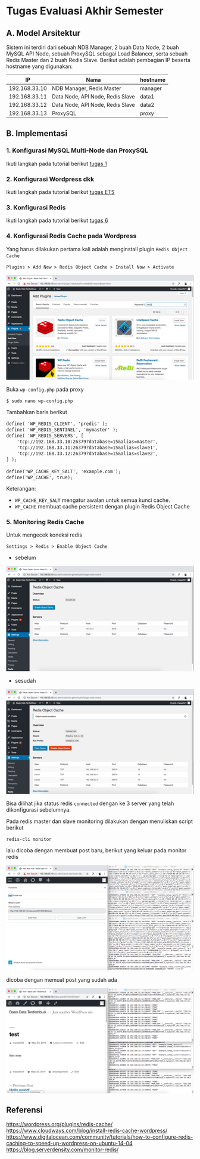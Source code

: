 # Tugas Evaluasi Akhir Semester

## A.	Model Arsitektur
Sistem ini terdiri dari sebuah NDB Manager, 2 buah Data Node, 2 buah MySQL API Node, sebuah ProxySQL sebagai Load Balancer, serta sebuah Redis Master dan 2 buah Redis Slave.
Berikut adalah pembagian IP beserta hostname yang digunakan:

| IP            | Nama                                | hostname  |
|---------------|-------------------------------------|-----------|
| 192.168.33.10	|	NDB Manager, Redis Master	      | manager   |
| 192.168.33.11	|	Data Node, API Node, Redis Slave  | data1     |
| 192.168.33.12	|	Data Node, API Node, Redis Slave  | data2     |
| 192.168.33.13	|	ProxySQL				          | proxy     |

## B.	Implementasi
### 1. Konfigurasi MySQL Multi-Node dan ProxySQL
Ikuti langkah pada tutorial berikut [tugas 1](https://github.com/masasih21/Basis-Data-Terdistribusi/tree/master/tugas%201)

### 2. Konfigurasi Wordpress dkk
Ikuti langkah pada tutorial berikut [tugas ETS](https://github.com/masasih21/Basis-Data-Terdistribusi/tree/master/tugas%20ETS)

### 3. Konfigurasi Redis
Ikuti langkah pada tutorial berikut [tugas 6](https://github.com/masasih21/Basis-Data-Terdistribusi/tree/master/tugas%206)

### 4. Konfigurasi Redis Cache pada Wordpress
Yang harus dilakukan pertama kali adalah menginstall plugin  ```Redis Object Cache```
```
Plugins > Add New > Redis Object Cache > Install Now > Activate
```

![cari](screenshot/cari.png)

Buka ```wp-config.php``` pada proxy
```
$ sudo nano wp-config.php
```

Tambahkan baris berikut

```
define( 'WP_REDIS_CLIENT', 'predis' );
define( 'WP_REDIS_SENTINEL', 'mymaster' );
define( 'WP_REDIS_SERVERS', [
    'tcp://192.168.33.10:26379?database=15&alias=master',
    'tcp://192.168.33.11:26379?database=15&alias=slave1',
    'tcp://192.168.33.12:26379?database=15&alias=slave2',
] );

define('WP_CACHE_KEY_SALT', 'example.com');
define('WP_CACHE', true);
```

Keterangan:
- ```WP_CACHE_KEY_SALT``` mengatur awalan untuk semua kunci cache.
- ```WP_CACHE``` membuat cache persistent dengan plugin Redis Object Cache

### 5. Monitoring Redis Cache
Untuk mengecek koneksi redis
```
Settings > Redis > Enable Object Cache
```

* sebelum

![seb](screenshot/seb.png)

* sesudah

![ses](screenshot/ses.png)

Bisa dilihat jika status redis ```connected``` dengan ke 3 server yang telah dikonfigurasi sebelumnya.

Pada redis master dan slave monitoring dilakukan dengan menuliskan script berikut
```
redis-cli monitor
```

lalu dicoba dengan membuat post baru, berikut yang keluar pada monitor redis

![post](screenshot/post.png)

dicoba dengan memuat post yang sudah ada

![load](screenshot/load.png)

## Referensi
https://wordpress.org/plugins/redis-cache/
https://www.cloudways.com/blog/install-redis-cache-wordpress/
https://www.digitalocean.com/community/tutorials/how-to-configure-redis-caching-to-speed-up-wordpress-on-ubuntu-14-04
https://blog.serverdensity.com/monitor-redis/
